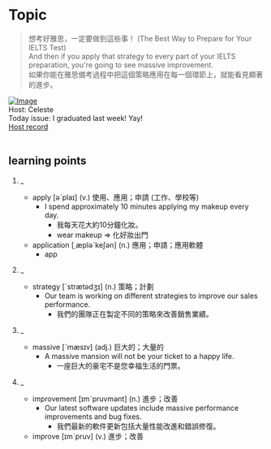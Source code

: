 # Topic

> 想考好雅思，一定要做到這些事！ (The Best Way to Prepare for Your IELTS Test) <br>
> And then if you apply that strategy to every part of your IELTS preparation, you're going to see massive improvement. <br>
> 如果你能在雅思備考過程中把這個策略應用在每一個環節上，就能看見顯著的進步。 <br>

[![Image](https://cdn.voicetube.com/assets/thumbnails/3ajK_a5cw6U.jpg)](https://www.youtube.com/embed/3ajK_a5cw6U?rel=0&showinfo=0&cc_load_policy=0&controls=1&autoplay=1&iv_load_policy=3&playsinline=1&wmode=transparent&start=156&end=166&enablejsapi=1&origin=https://tw.voicetube.com&widgetid=1)<br>
Host: Celeste
<br>Today issue: I graduated last week! Yay!
<br>
[Host record](https://cdn.voicetube.com/tmp/everyday_records/celeste.chen/3124.mp3)
<br><br>
## learning points
1. _
	* apply [əˋplaɪ] (v.) 使用、應用；申請 (工作、學校等)
		- I spend approximately 10 minutes applying my makeup every day.
			+ 我每天花大約10分鐘化妝。
			+ wear makeup => 化好妝出門
	* application [͵æpləˋkeʃən] (n.) 應用；申請；應用軟體
		- app

2. _
	* strategy [ˋstrætədʒɪ] (n.) 策略；計劃
		- Our team is working on different strategies to improve our sales performance.
			+ 我們的團隊正在製定不同的策略來改善銷售業績。

3. _
	* massive [ˋmæsɪv] (adj.) 巨大的；大量的
		- A massive mansion will not be your ticket to a happy life.
			+ 一座巨大的豪宅不是您幸福生活的門票。

4. _
	* improvement [ɪmˋpruvmənt] (n.) 進步；改善
		- Our latest software updates include massive performance improvements and bug fixes.
			+ 我們最新的軟件更新包括大量性能改進和錯誤修復。
	* improve [ɪmˋpruv] (v.) 進步；改善
